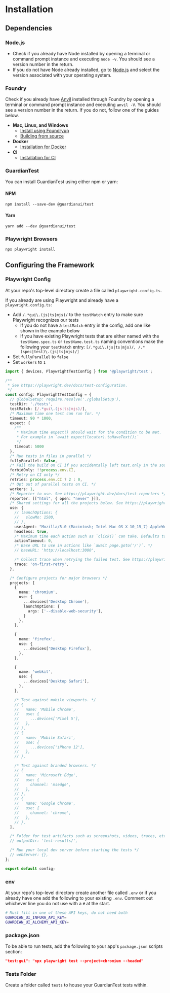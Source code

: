 # Installation

## Dependencies

### Node.js

* Check if you already have Node installed by opening a terminal or command prompt instance and executing `node -v`. You should see a version number in the return.
* If you do not have Node already installed, go to [Node.js](https://nodejs.org/en/download) and select the version associated with your operating system.

### Foundry

Check if you already have [Anvil](https://github.com/foundry-rs/foundry/tree/master/anvil) installed through Foundry by opening a terminal or command prompt instance and executing `anvil -V`. You should see a version number in the return. If you do not, follow one of the guides below.

* **Mac, Linux, and Windows**
  * [Install using Foundryup](https://book.getfoundry.sh/getting-started/installation#using-foundryup)
  * [Building from source](https://book.getfoundry.sh/getting-started/installation#building-from-source)
* **Docker**
  * [Installation for Docker](https://book.getfoundry.sh/getting-started/installation#using-foundry-with-docker)
* **CI**
  * [Installation for CI](https://book.getfoundry.sh/getting-started/installation#installing-for-ci-in-github-action)

### GuardianTest

You can install GuardianTest using either npm or yarn:

#### NPM

`npm install --save-dev @guardianui/test`

#### Yarn

`yarn add --dev @guardianui/test`

### Playwright Browsers

`npx playwright install`

## Configuring the Framework

### Playwright Config

At your repo's top-level directory create a file called `playwright.config.ts`.

If you already are using Playwright and already have a `playwright.config.ts:`

* Add `/.*gui\.(js|ts|mjs)/` to the `testMatch` entry to make sure Playwright recognizes our tests
  * If you do not have a `testMatch` entry in the config, add one like shown in the example below
  * If you have existing Playwright tests that are either named with the `testName.spec.ts` or `testName.test.ts` naming conventions make the following your `testMatch` entry: `[/.*gui\.(js|ts|mjs)/, /.*(spec|test)\.(js|ts|mjs)/]`
* Set `fullyParallel` to `false`
* Set `workers` to `1`

```typescript
import { devices, PlaywrightTestConfig } from '@playwright/test';

/**
 * See https://playwright.dev/docs/test-configuration.
 */
const config: PlaywrightTestConfig = {
  // globalSetup: require.resolve('./globalSetup'),
  testDir: './tests',
  testMatch: [/.*gui\.(js|ts|mjs)/],
  /* Maximum time one test can run for. */
  timeout: 90 * 1000,
  expect: {
    /**
     * Maximum time expect() should wait for the condition to be met.
     * For example in `await expect(locator).toHaveText();`
     */
    timeout: 5000
  },
  /* Run tests in files in parallel */
  fullyParallel: false,
  /* Fail the build on CI if you accidentally left test.only in the source code. */
  forbidOnly: !!process.env.CI,
  /* Retry on CI only */
  retries: process.env.CI ? 2 : 0,
  /* Opt out of parallel tests on CI. */
  workers: 1,
  /* Reporter to use. See https://playwright.dev/docs/test-reporters */
  reporter: [["html", { open: "never" }]],
  /* Shared settings for all the projects below. See https://playwright.dev/docs/api/class-testoptions. */
  use: {
    // launchOptions: {
    //   slowMo: 1500,
    // },
    userAgent: "Mozilla/5.0 (Macintosh; Intel Mac OS X 10_15_7) AppleWebKit/537.36 (KHTML, like Gecko) Chrome/106.0.0.0 Safari/537.36",
    headless: true,
    /* Maximum time each action such as `click()` can take. Defaults to 0 (no limit). */
    actionTimeout: 0,
    /* Base URL to use in actions like `await page.goto('/')`. */
    // baseURL: 'http://localhost:3000',

    /* Collect trace when retrying the failed test. See https://playwright.dev/docs/trace-viewer */
    trace: 'on-first-retry',
  },

  /* Configure projects for major browsers */
  projects: [
    {
      name: 'chromium',
      use: {
        ...devices['Desktop Chrome'],
        launchOptions: {
          args: ['--disable-web-security'],
        }
      },
    },

    {
      name: 'firefox',
      use: {
        ...devices['Desktop Firefox'],
      },
    },

    {
      name: 'webkit',
      use: {
        ...devices['Desktop Safari'],
      },
    },

    /* Test against mobile viewports. */
    // {
    //   name: 'Mobile Chrome',
    //   use: {
    //     ...devices['Pixel 5'],
    //   },
    // },
    // {
    //   name: 'Mobile Safari',
    //   use: {
    //     ...devices['iPhone 12'],
    //   },
    // },

    /* Test against branded browsers. */
    // {
    //   name: 'Microsoft Edge',
    //   use: {
    //     channel: 'msedge',
    //   },
    // },
    // {
    //   name: 'Google Chrome',
    //   use: {
    //     channel: 'chrome',
    //   },
    // },
  ],

  /* Folder for test artifacts such as screenshots, videos, traces, etc. */
  // outputDir: 'test-results/',

  /* Run your local dev server before starting the tests */
  // webServer: {},
};

export default config;
```

### env

At your repo's top-level directory create another file called `.env` or if you already have one add the following to your existing `.env`. Comment out whichever line you do not use with a `#` at the start.

```bash
# Must fill in one of these API keys, do not need both
GUARDIAN_UI_INFURA_API_KEY=
GUARDIAN_UI_ALCHEMY_API_KEY=
```

### package.json

To be able to run tests, add the following to your app's `package.json` scripts section:

```json
"test:gui": "npx playwright test --project=chromium --headed"
```

### Tests Folder

Create a folder called `tests` to house your GuardianTest tests within.
